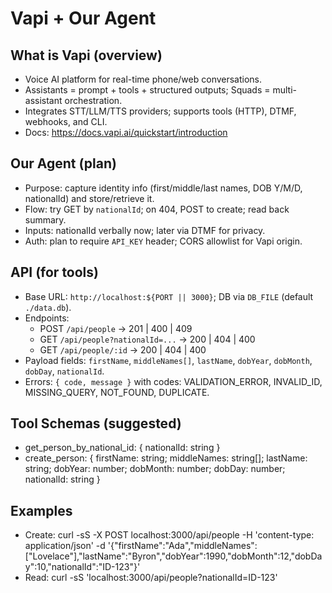 # Vapi + Our Agent

## What is Vapi (overview)
- Voice AI platform for real-time phone/web conversations.
- Assistants = prompt + tools + structured outputs; Squads = multi-assistant orchestration.
- Integrates STT/LLM/TTS providers; supports tools (HTTP), DTMF, webhooks, and CLI.
- Docs: https://docs.vapi.ai/quickstart/introduction

## Our Agent (plan)
- Purpose: capture identity info (first/middle/last names, DOB Y/M/D, nationalId) and store/retrieve it.
- Flow: try GET by `nationalId`; on 404, POST to create; read back summary.
- Inputs: nationalId verbally now; later via DTMF for privacy.
- Auth: plan to require `API_KEY` header; CORS allowlist for Vapi origin.

## API (for tools)
- Base URL: `http://localhost:${PORT || 3000}`; DB via `DB_FILE` (default `./data.db`).
- Endpoints:
  - POST `/api/people` → 201 | 400 | 409
  - GET `/api/people?nationalId=...` → 200 | 404 | 400
  - GET `/api/people/:id` → 200 | 404 | 400
- Payload fields: `firstName`, `middleNames[]`, `lastName`, `dobYear`, `dobMonth`, `dobDay`, `nationalId`.
- Errors: `{ code, message }` with codes: VALIDATION_ERROR, INVALID_ID, MISSING_QUERY, NOT_FOUND, DUPLICATE.

## Tool Schemas (suggested)
- get_person_by_national_id: { nationalId: string }
- create_person: { firstName: string; middleNames: string[]; lastName: string; dobYear: number; dobMonth: number; dobDay: number; nationalId: string }

## Examples
- Create:
  curl -sS -X POST localhost:3000/api/people -H 'content-type: application/json' -d '{"firstName":"Ada","middleNames":["Lovelace"],"lastName":"Byron","dobYear":1990,"dobMonth":12,"dobDay":10,"nationalId":"ID-123"}'
- Read:
  curl -sS 'localhost:3000/api/people?nationalId=ID-123'
